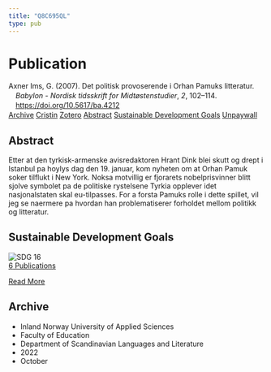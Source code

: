 ```yaml
---
title: "Q8C695QL"
type: pub
---
```

<h1>Publication</h1>
<article id="csl-bib-container-Q8C695QL" class="csl-bib-container">
  <div class="csl-bib-body" style="line-height: 1.35; padding-left: 1em; text-indent:-1em;">
  <div class="csl-entry">Axner Ims, G. (2007). Det politisk provoserende i Orhan Pamuks litteratur. <i>Babylon - Nordisk tidsskrift for Midt&#xF8;stenstudier</i>, <i>2</i>, 102&#x2013;114. <a href="https://doi.org/10.5617/ba.4212">https://doi.org/10.5617/ba.4212</a></div>
</div>
  <div class="csl-bib-buttons">
    <a href="#taxonomy-article-Q8C695QL" class="csl-bib-button">Archive</a>
    <a href="https://app.cristin.no/results/show.jsf?id=2066287" alt="Cristin URL" class="csl-bib-button">Cristin</a>
    <a href="http://zotero.org/groups/5402882/items/Q8C695QL" alt="Zotero URL" class="csl-bib-button">Zotero</a>
    <a href="#abstract-article-Q8C695QL" class="csl-bib-button">Abstract</a>
    <a href="#sdg-article-Q8C695QL" class="csl-bib-button">Sustainable Development Goals</a>
    <a href="https://journals.uio.no/babylon/article/download/4212/3684" class="csl-bib-button">Unpaywall</a>
  </div>
  <div id="csl-bib-meta-container-Q8C695QL"></div>
</article>
<div id="csl-bib-meta-Q8C695QL" class="csl-bib-meta">
  <article id="abstract-article-Q8C695QL" class="abstract-article">
    <h1>Abstract</h1>
    Etter at den tyrkisk-armenske avisredaktoren Hrant Dink blei skutt og drept i Istanbul pa hoylys dag den 19. januar, kom nyheten om at Orhan Pamuk soker tilflukt i New York. Noksa motvillig er fjorarets nobelprisvinner blitt sjolve symbolet pa de politiske rystelsene Tyrkia opplever idet nasjonalstaten skal eu-tilpasses. For a forsta Pamuks rolle i dette spillet, vil jeg se naermere pa hvordan han problematiserer forholdet mellom politikk og litteratur.
  </article>
  <article id="sdg-article-Q8C695QL" class="sdg-article">
    <h1>Sustainable Development Goals</h1>
    <div class="sdg-container"><div id="sdg16" class="sdg"> <img src="{{< params subfolder >}}images/sdg/sdg16_en.png" class="image" alt="SDG 16"> <div class="sdg-overlay"> <a href="{{< params subfolder >}}en/archive/?sdg=16#archive" class="sdg-publication-count"><span>6</span> Publications</a> <p><a href="https://sdgs.un.org/goals/goal16" class="sdg-read-more">Read More</a></p> </div> </div></div>
  </article>
  <article id="taxonomy-article-Q8C695QL" class="taxonomy-article">
    <h1>Archive</h1>
    <ul>
      <li>Inland Norway University of Applied Sciences</li>
      <li>Faculty of Education</li>
      <li>Department of Scandinavian Languages and Literature</li>
      <li>2022</li>
      <li>October</li>
    </ul>
  </article>
</div>
